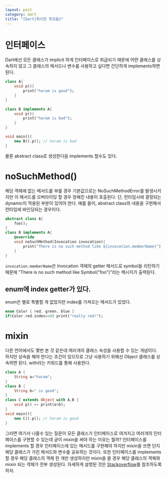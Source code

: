 ```yaml
---
layout: post
category: dart
title: "[Dart]특이한 특징들2"
---
```


# 인터페이스

Dart에선 모든 클래스가 implicit 하게 인터페이스로 취급되기 때문에 어떤 클래스를 상속하지 않고 그 클래스의 메서드나 변수를 사용하고 싶다면 간단하게 implements하면 된다.

```dart
class A{
    void p(){
        print("haram is good");
    }
}

class B implements A{
    void p(){
        print("haram is bad");
    }
}

void main(){
    new B().p(); // haram is bad
}
```

물론 abstract class로 생성한다음 implements 할수도 있다.



# noSuchMethod()

해당 객체에 없는 메서드를 부를 경우 기본값으로는 NoSuchMethodError를 발생시키지만 이 메서드를 오버라이딩 할 경우 정해진 내용이 호출된다. 단, 런타임시에 결정되는 dynamic이 적용된 부분이 있어야 한다. 예를 들어, abstract class의 내용을 구현해서 런타임에 바인딩되는 경우이다.

```dart
abstract class A{
    foo();
}
class B implements A{
    @override
    void noSuchMethod(Invocation invocation){
        print("There is no such method like ${invocation.memberName}");
    }
}
```

`invocation.memberName`은 Invocation 객체의 getter 메서드로 symbol을 리턴하기 때문에 "There is no such method like Symbol("foo")"라는 메시지가 출력된다.



## enum에 index getter가 있다.

enum은 별로 특별할 게 없었지만 index를 가져오는 메서드가 있었다.

```dart
enum Color { red, green, blue }
if(Color.red.index==0) print("really red!");
```



# mixin

다른 언어에서도 몇번 본 것 같은데 여러개의 클래스 속성을 사용할 수 있는 개념이다. 하지만 상속을 해야 한다는 조건이 있으므로 그냥 사용하기 위해선 Object 클래스를 상속하면 된다. with라는 키워드를 통해 사용한다.

```dart
class A {
    String a="haram";
}
class B {
    String b=" is good";
}
class C extends Object with A,B {
    void p() => print(a+b);
}
void main(){
    new C().p(); // haram is good
}
```

그러면 여기서 나올수 있는 질문이 모든 클래스가 인터페이스로 여겨지고 여러개의 인터페이스를 구현할 수 있는데 굳이 mixin을 써야 하는 이유는 뭘까? 인터페이스를 implements 할 경우 인터페이스에 있는 메서드를 구현해야 하지만 mixin을 쓰면 단지 해당 클래스가 가진 메서드와 변수를 공유하는 것이다. 또한 인터페이스를 implements 할 경우 해당 클래스의 객체 한 개만 생성하지만 mixin을 쓸 경우 해당 클래스의 객체와 mixin 되는 객체가 전부 생성된다. 자세하게 설명된 것은 [Stackoverflow](https://stackoverflow.com/a/45903671)를 참조하도록 하자.